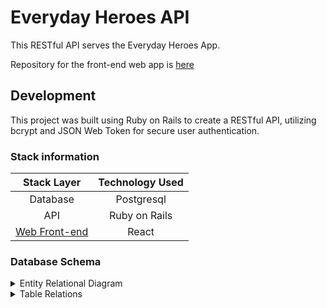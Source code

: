 # Everyday Heroes API

This RESTful API serves the Everyday Heroes App.

Repository for the front-end web app is [here](https://github.com/broadwaycodez/everyday-heroes-web)

## Development

This project was built using Ruby on Rails to create a RESTful API, utilizing bcrypt and JSON Web Token for secure user authentication.

### Stack information
| Stack Layer | Technology Used |
| :---: | :---: |
| Database | Postgresql |
| API | Ruby on Rails |
| [Web Front-end](https://github.com/broadwaycodez/everyday-heroes-web) | React |

### Database Schema

<details>
	<summary>Entity Relational Diagram</summary>
	<img src="https://res.cloudinary.com/brian-ogilvie/image/upload/v1551154778/Everyday%20Heroes/Everyday%20Heroes%20ERD.png" alt="ERD">
</details>

<details>
<summary>Table Relations</summary>
	
<p>A User belongs to one Tribe<br>	
A Tribe has many Users</p>
	
<p>A User belongs to one Level<br>	
A Level has many Users</p>

<p>A User has many Daily Tasks<br>
A Daily Task belongs to many Users</p>
	
<p>A User has many Challenges<br>
A Challenge belongs to many Users</p>
	
<p>A Challenge belongs to one Level<br>
A Level has many challenges</p>
	
<p>A Challenge belongs to one or many Heroic Habits<br>
A Heroic Habit has many challenges</p>
	
<p>A Daily Task belongs to one Level<br>
A Level has many Daily Tasks</p>
	
<p>A Daily Task belongs to one Heroic Habit<br>
A Heroic Habit has many Daily Tasks</p>

</details>






